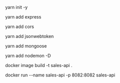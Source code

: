 
yarn init -y

yarn add express

yarn add cors

yarn add jsonwebtoken

yarn add mongoose

yarn add nodemon -D

docker image build -t sales-api .

docker run --name sales-api -p 8082:8082 sales-api